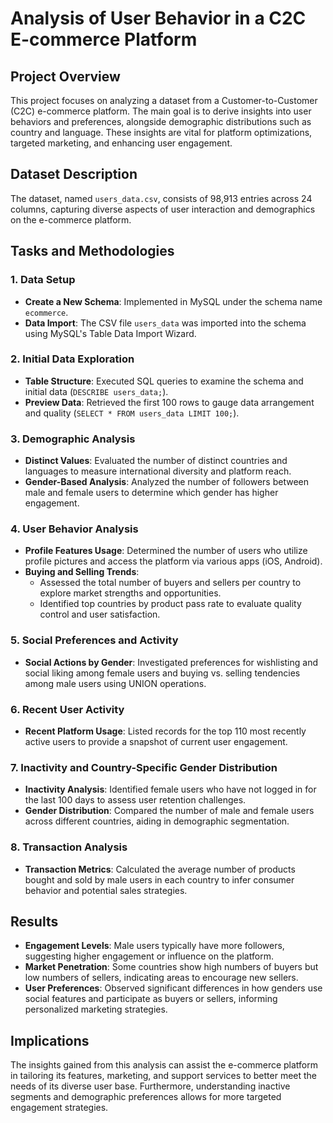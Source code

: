 # Analysis of User Behavior in a C2C E-commerce Platform

## Project Overview
This project focuses on analyzing a dataset from a Customer-to-Customer (C2C) e-commerce platform. The main goal is to derive insights into user behaviors and preferences, alongside demographic distributions such as country and language. These insights are vital for platform optimizations, targeted marketing, and enhancing user engagement.

## Dataset Description
The dataset, named `users_data.csv`, consists of 98,913 entries across 24 columns, capturing diverse aspects of user interaction and demographics on the e-commerce platform.

## Tasks and Methodologies

### 1. Data Setup
- **Create a New Schema**: Implemented in MySQL under the schema name `ecommerce`.
- **Data Import**: The CSV file `users_data` was imported into the schema using MySQL's Table Data Import Wizard.

### 2. Initial Data Exploration
- **Table Structure**: Executed SQL queries to examine the schema and initial data (`DESCRIBE users_data;`).
- **Preview Data**: Retrieved the first 100 rows to gauge data arrangement and quality (`SELECT * FROM users_data LIMIT 100;`).

### 3. Demographic Analysis
- **Distinct Values**: Evaluated the number of distinct countries and languages to measure international diversity and platform reach.
- **Gender-Based Analysis**: Analyzed the number of followers between male and female users to determine which gender has higher engagement.

### 4. User Behavior Analysis
- **Profile Features Usage**: Determined the number of users who utilize profile pictures and access the platform via various apps (iOS, Android).
- **Buying and Selling Trends**:
  - Assessed the total number of buyers and sellers per country to explore market strengths and opportunities.
  - Identified top countries by product pass rate to evaluate quality control and user satisfaction.

### 5. Social Preferences and Activity
- **Social Actions by Gender**: Investigated preferences for wishlisting and social liking among female users and buying vs. selling tendencies among male users using UNION operations.

### 6. Recent User Activity
- **Recent Platform Usage**: Listed records for the top 110 most recently active users to provide a snapshot of current user engagement.

### 7. Inactivity and Country-Specific Gender Distribution
- **Inactivity Analysis**: Identified female users who have not logged in for the last 100 days to assess user retention challenges.
- **Gender Distribution**: Compared the number of male and female users across different countries, aiding in demographic segmentation.

### 8. Transaction Analysis
- **Transaction Metrics**: Calculated the average number of products bought and sold by male users in each country to infer consumer behavior and potential sales strategies.

## Results
- **Engagement Levels**: Male users typically have more followers, suggesting higher engagement or influence on the platform.
- **Market Penetration**: Some countries show high numbers of buyers but low numbers of sellers, indicating areas to encourage new sellers.
- **User Preferences**: Observed significant differences in how genders use social features and participate as buyers or sellers, informing personalized marketing strategies.

## Implications
The insights gained from this analysis can assist the e-commerce platform in tailoring its features, marketing, and support services to better meet the needs of its diverse user base. Furthermore, understanding inactive segments and demographic preferences allows for more targeted engagement strategies.
